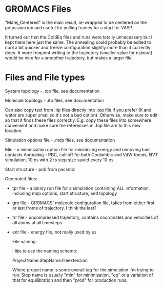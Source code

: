 # GROMACS Files

"Matej_Centered" is the main result, re-wrapped to be centered on the potassium ion and useful for pulling frames for a start for VASP. 

It turned out that the ColdEq files and runs were totally unnecessary but I kept them here just the same. The annealing could probably be edited to cool a bit quicker and freeze configuration slightly more than it currently does. A more frequent writing to the trajectory (smaller value for nstxout) would be nice for a smoother trajectory, but makes a larger file.

# Files and File types

System topology - .top file, see documentation

Molecule topology - .itp files, see documentation

Can also copy text from .itp files directly into .top file if you prefer (K and water are super small so it's not a bad option). Otherwise, make sure to edit so that it finds these files correctly. E.g. copy these files into somewhere convenient and make sure the references in .top file are to this new location.

Simulation options file - .mdp files, see documentation

Min - a minimization option file for minimizing energy and removing bad contacts
Annealing - PBC, cut-off for both Coulombic and VdW forces, NVT simulation, 10 ns with 2 fs step size saved every 10 ps

Start structure - pdb from packmol

Generated files:

* tpr file - a binary run file for a simulation containing ALL information, including mdp options, start structure, and topology
* gro file - GROMACS' molecule configuration file, takes from either first or last frome of trajectory, I think the last?
* trr file - uncompressed trajectory, contains coordinates and velocities of all atoms at all timesteps
* edr file - energy file, not really used by us

  File naming:

  I like to use the naming scheme:

  ProjectName.StepName.fileextension

  Where project name is some overall tag for the simulation I'm trying to run. Step name is usually "min" for minimization, "eq" or a variation of that for equilibration and then "prod" for production runs.
